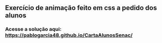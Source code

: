 ## Exercício de animação feito em css a pedido dos alunos

### Acesse a solução aqui: https://pablogarcia48.github.io/CartaAlunosSenac/

